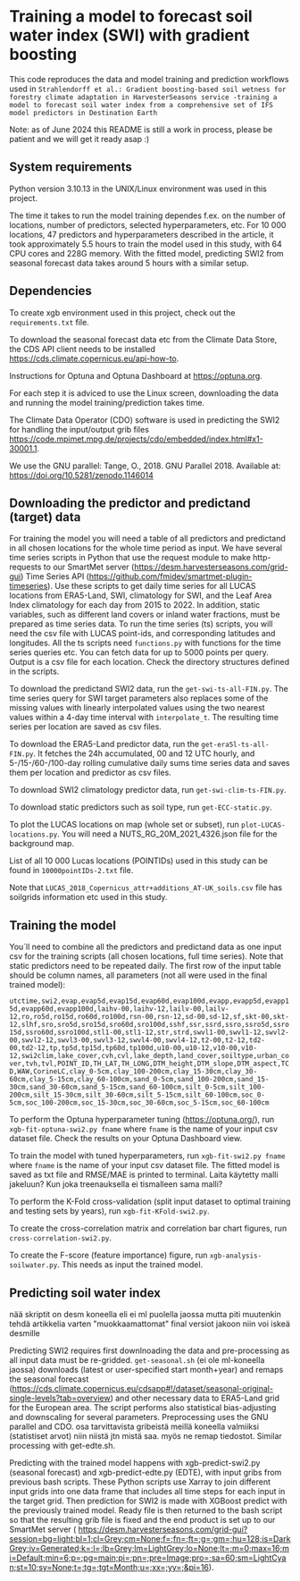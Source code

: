 # Training a model to forecast soil water index (SWI) with gradient boosting

This code reproduces the data and model training and prediction workflows used in `Strahlendorff et al.: Gradient boosting-based soil wetness for forestry climate adaptation in HarvesterSeasons service -training a model to forecast soil water index from a comprehensive set of IFS model predictors in Destination Earth`

Note: as of June 2024 this README is still a work in process, please be patient and we will get it ready asap :) 

## System requirements
Python version 3.10.13 in the UNIX/Linux environment was used in this project.

The time it takes to run the model training dependes f.ex. on the number of locations, number of predictors, selected hyperparameters, etc. For 10 000 locations, 47 predictors and hyperparameters described in the article, it took approximately 5.5 hours to train the model used in this study, with 64 CPU cores and 228G memory. With the fitted model, predicting SWI2 from seasonal forecast data takes around 5 hours with a similar setup.   

## Dependencies
To create xgb environment used in this project, check out the `requirements.txt` file.

To download the seasonal forecast data etc from the Climate Data Store, the CDS API client needs to be installed https://cds.climate.copernicus.eu/api-how-to.

Instructions for Optuna and Optuna Dashboard at https://optuna.org.

For each step it is adviced to use the Linux screen, downloading the data and running the model training/prediction takes time.

The Climate Data Operator (CDO) software is used in predicting the SWI2 for handling the input/output grib files https://code.mpimet.mpg.de/projects/cdo/embedded/index.html#x1-30001.1.

We use the GNU parallel: Tange, O., 2018. GNU Parallel 2018. Available at: https://doi.org/10.5281/zenodo.1146014
## Downloading the predictor and predictand (target) data
For training the model you will need a table of all predictors and predictand in all chosen locations for the whole time period as input. We have several time series scripts in Python that use the request module to make http-requests to our SmartMet server (https://desm.harvesterseasons.com/grid-gui) Time Series API (https://github.com/fmidev/smartmet-plugin-timeseries). Use these scripts to get daily time series for all LUCAS locations from ERA5-Land, SWI, climatology for SWI, and the Leaf Area Index climatology for each day from 2015 to 2022. In addition, static variables, such as different land covers or inland water fractions, must be prepared as time series data. To run the time series (ts) scripts, you will need the csv file with LUCAS point-ids, and corresponding latitudes and longitudes. All the ts scripts need `functions.py` with functions for the time series queries etc. You can fetch data for up to 5000 points per query. Output is a csv file for each location. Check the directory structures defined in the scripts. 

To download the predictand SWI2 data, run the `get-swi-ts-all-FIN.py`. The time series query for SWI target parameters also replaces some of the missing values with linearly interpolated values using the two nearest values within a 4-day time interval with `interpolate_t`. The resulting time series per location are saved as csv files.  

To download the ERA5-Land predictor data, run the `get-era5l-ts-all-FIN.py`. It fetches the 24h accumulated, 00 and 12 UTC hourly, and 5-/15-/60-/100-day rolling cumulative daily sums time series data and saves them per location and predictor as csv files.

To download SWI2 climatology predictor data, run `get-swi-clim-ts-FIN.py`. 

To download static predictors such as soil type, run `get-ECC-static.py`. 

To plot the LUCAS locations on map (whole set or subset), run `plot-LUCAS-locations.py`. You will need a NUTS_RG_20M_2021_4326.json file for the background map. 

List of all 10 000 Lucas locations (POINTIDs) used in this study can be found in `10000pointIDs-2.txt` file. 

Note that `LUCAS_2018_Copernicus_attr+additions_AT-UK_soils.csv` file has soilgrids information etc used in this study. 

## Training the model
You´ll need to combine all the predictors and predictand data as one input csv for the training scripts (all chosen locations, full time series). Note that static predictors need to be repeated daily. The first row of the input table should be column names, all parameters (not all were used in the final trained model): 

`utctime,swi2,evap,evap5d,evap15d,evap60d,evap100d,evapp,evapp5d,evapp15d,evapp60d,evapp100d,laihv-00,laihv-12,lailv-00,lailv-12,ro,ro5d,ro15d,ro60d,ro100d,rsn-00,rsn-12,sd-00,sd-12,sf,skt-00,skt-12,slhf,sro,sro5d,sro15d,sro60d,sro100d,sshf,ssr,ssrd,ssro,ssro5d,ssro15d,ssro60d,ssro100d,stl1-00,stl1-12,str,strd,swvl1-00,swvl1-12,swvl2-00,swvl2-12,swvl3-00,swvl3-12,swvl4-00,swvl4-12,t2-00,t2-12,td2-00,td2-12,tp,tp5d,tp15d,tp60d,tp100d,u10-00,u10-12,v10-00,v10-12,swi2clim,lake_cover,cvh,cvl,lake_depth,land_cover,soiltype,urban_cover,tvh,tvl,POINT_ID,TH_LAT,TH_LONG,DTM_height,DTM_slope,DTM_aspect,TCD,WAW,CorineLC,clay_0-5cm,clay_100-200cm,clay_15-30cm,clay_30-60cm,clay_5-15cm,clay_60-100cm,sand_0-5cm,sand_100-200cm,sand_15-30cm,sand_30-60cm,sand_5-15cm,sand_60-100cm,silt_0-5cm,silt_100-200cm,silt_15-30cm,silt_30-60cm,silt_5-15cm,silt_60-100cm,soc_0-5cm,soc_100-200cm,soc_15-30cm,soc_30-60cm,soc_5-15cm,soc_60-100cm`

To perform the Optuna hyperparameter tuning (https://optuna.org/), run `xgb-fit-optuna-swi2.py fname` where `fname` is the name of your input csv dataset file. Check the results on your Optuna Dashboard view. 

To train the model with tuned hyperparameters, run `xgb-fit-swi2.py fname` where `fname` is the name of your input csv dataset file. The fitted model is saved as txt file and RMSE/MAE is printed to terminal. 
Laita käytetty malli jakeluun? Kun joka treenauksella ei tismalleen sama malli? 

To perform the K-Fold cross-validation (split input dataset to optimal training and testing sets by years), run `xgb-fit-KFold-swi2.py`.  

To create the cross-correlation matrix and correlation bar chart figures, run `cross-correlation-swi2.py`.

To create the F-score (feature importance) figure, run `xgb-analysis-soilwater.py`. This needs as input the trained model.

## Predicting soil water index
nää skriptit on desm koneella eli ei ml puolella jaossa mutta piti muutenkin tehdä artikkelia varten "muokkaamattomat" final versiot jakoon niin voi iskeä desmille  

Predicting SWI2 requires first downlnoading the data and pre-processing as all input data must be re-gridded. `get-seasonal.sh` (ei ole ml-koneella jaossa) downloads (latest or user-specified start month+year) and remaps the seasonal forecast (https://cds.climate.copernicus.eu/cdsapp#!/dataset/seasonal-original-single-levels?tab=overview) and other necessary data to ERA5-Land grid for the European area. The script performs also statistical bias-adjusting and downscaling for several parameters. Preprocessing uses the GNU parallel and CDO. osa tarvittavista gribeistä meillä koneella valmiiksi (statistiset arvot) niin niistä jtn mistä saa. myös ne remap tiedostot. Similar processing with get-edte.sh. 

Predicting with the trained model happens with xgb-predict-swi2.py (seasonal forecast) and xgb-predict-edte.py (EDTE), with input gribs from previous bash scripts. These Python scripts use Xarray to join different input grids into one data frame that includes all time steps for each input in the target grid. Then prediction for SWI2 is made with XGBoost predict with the previously trained model. Ready file is then returned to the bash script so that the resulting grib file is fixed and the end product is set up to our SmartMet server ( https://desm.harvesterseasons.com/grid-gui?session=bg=light;bl=1;cl=Grey;cm=None;f=;fn=;ft=;g=;gm=;hu=128;is=DarkGrey;iv=Generated;k=;l=;lb=Grey;lm=LightGrey;lo=None;lt=;m=0;max=16;mi=Default;min=6;p=;pg=main;pi=;pn=;pre=Image;pro=;sa=60;sm=LightCyan;st=10;sy=None;t=;tg=;tgt=Month;u=;xx=;yy=;&pi=16). 

